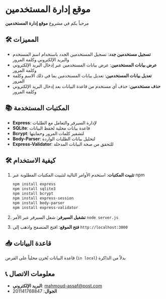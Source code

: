 
# موقع إدارة المستخدمين

مرحباً بكم في مشروع **موقع إدارة المستخدمين**

## 🛠️ المميزات

- **تسجيل مستخدمين جدد**: تسجيل المستخدمين الجدد باستخدام اسم المستخدم والبريد الإلكتروني وكلمة المرور
- **عرض بيانات المستخدمين**: عرض بيانات المستخدمين عبر إدخال البريد الإلكتروني وكلمة المرور
- **تعديل بيانات المستخدمين**: تعديل بيانات المستخدمين بما في ذلك الاسم وكلمة المرور
- **حذف مستخدمين**: حذف أي مستخدم من قاعدة البيانات بعد إدخال البريد الإلكتروني وكلمة المرور

## 📚 المكتبات المستخدمة

- **Express**: لإدارة السيرفر والتعامل مع الطلبات
- **SQLite**: قاعدة بيانات محلية لحفظ البيانات
- **Bcrypt**: لتشفير كلمات المرور وحمايتها
- **Body-Parser**: لتحليل بيانات الطلبات الواردة
- **Express-Validator**: للتحقق من صحة البيانات المدخلة

## 🛠️ كيفية الاستخدام

1. **تثبيت المكتبات**: استخدم الأوامر التالية لتثبيت المكتبات المطلوبة عبر npm
   ```bash
   npm install express
   npm install sqlite3
   npm install bcrypt
   npm install express-session
   npm install body-parser
   npm install express-validator
   ```

2. **تشغيل السيرفر**: شغل السيرفر عبر الأمر `node server.js`
3. **فتح الموقع**: افتح المتصفح واذهب إلى `http://localhost:3000`

## 📥 قاعدة البيانات

قاعدة البيانات تُخزن محلياً على القرص (`in local`) بدلاً من الذاكرة

## 📞 معلومات الاتصال

- **البريد الإلكتروني**: mahmoud-assaf@post.com
- **الجوال**: 201141768847

